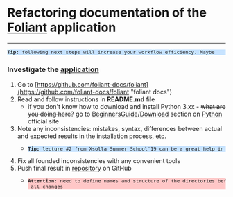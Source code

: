 # Refactoring documentation of the [Foliant](https://github.com/foliant-docs/foliant) application

---

<pre style="font-size: 80%; background-color: #c7e3ff"><strong>Tip:</strong> following next steps will increase your workflow efficiency. Maybe</pre>

### Investigate the [application](https://github.com/foliant-docs/foliant)

1. Go to [https://github.com/foliant-docs/foliant](https://github.com/foliant-docs/foliant "foliant docs")
2. Read and follow instructions in **README.md** file
    + if you don't know how to download and install Python 3.xx - <s>what are you doing here?</s> go to [BeginnersGuide/Download](https://wiki.python.org/moin/BeginnersGuide/Download) section on [Python](https://www.python.org) official site 
3. Note any inconsistencies: mistakes, syntax, differences between actual and expected results in the installation process, etc.
    + <pre style="font-size: 80%; background-color: #c7e3ff"><strong>Tip:</strong> lecture #2 from Xsolla Summer School'19 can be a great help in this</pre>
4. Fix all founded inconsistencies with any convenient tools
5. Push final result in [repository](https://github.com/Pinderschlosse/XSS-19-Test-Task-1.git) on GitHub
    + <pre style="font-size: 80%; background-color: #ffc7c7"><strong>Attention:</strong> need to define names and structure of the directories before <code>push</code> all changes</pre>
